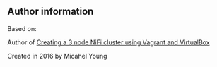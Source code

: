 



## Author information

Based on:


Author of [Creating a 3 node NiFi cluster using Vagrant and VirtualBox](https://community.hortonworks.com/articles/59586/creating-a-3-node-nifi-cluster-using-vagrant-and-v.html)

Created in 2016 by Micahel Young
